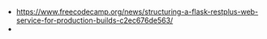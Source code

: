 


 * https://www.freecodecamp.org/news/structuring-a-flask-restplus-web-service-for-production-builds-c2ec676de563/
 * 